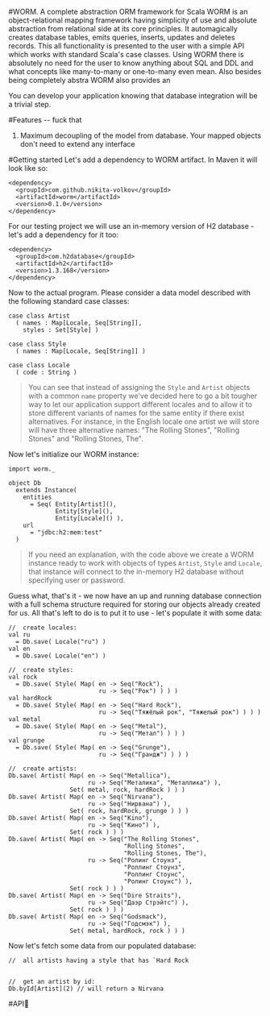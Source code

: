 #WORM. A complete abstraction ORM framework for Scala
WORM is an object-relational mapping framework having simplicity of use and absolute abstraction from relational side at its core principles. It automagically creates database tables, emits queries, inserts, updates and deletes records. This all functionality is presented to the user with a simple API which works with standard Scala's case classes. Using WORM there is absolutely no need for the user to know anything about SQL and DDL and what concepts like many-to-many or one-to-many even mean. Also besides being completely abstra
WORM also provides an 

You can develop your application knowing that database integration will be a trivial step.


#Features -- fuck that
1. Maximum decoupling of the model from database. Your mapped objects don't need to extend any interface

#Getting started
Let's add a dependency to WORM artifact. In Maven it will look like so: 

    <dependency>
      <groupId>com.github.nikita-volkov</groupId>
      <artifactId>worm</artifactId>
      <version>0.1.0</version>
    </dependency>

For our testing project we will use an in-memory version of H2 database - let's add a dependency for it too:

    <dependency>
      <groupId>com.h2database</groupId>
      <artifactId>h2</artifactId>
      <version>1.3.168</version>
    </dependency>

Now to the actual program. Please consider a data model described with the following standard case classes:

    case class Artist
      ( names : Map[Locale, Seq[String]],
        styles : Set[Style] )

    case class Style
      ( names : Map[Locale, Seq[String]] )

    case class Locale
      ( code : String )

> You can see that instead of assigning the `Style` and `Artist` objects with a common `name` property we've decided here to go a bit tougher way to let our application support different locales and to allow it to store different variants of names for the same entity if there exist alternatives. For instance, in the English locale one artist we will store will have three alternative names: "The Rolling Stones", "Rolling Stones" and "Rolling Stones, The".

Now let's initialize our WORM instance:
  
    import worm._

    object Db
      extends Instance(
        entities
          = Seq( Entity[Artist](), 
                 Entity[Style](), 
                 Entity[Locale]() ),
        url
          = "jdbc:h2:mem:test"
      )

> If you need an explanation, with the code above we create a WORM instance ready to work with objects of types `Artist`, `Style` and `Locale`, that instance will connect to the in-memory H2 database without specifying user or password.

Guess what, that's it - we now have an up and running database connection with a full schema structure required for storing our objects already created for us. All that's left to do is to put it to use - let's populate it with some data:

    //  create locales:
    val ru
      = Db.save( Locale("ru") )
    val en
      = Db.save( Locale("en") )

    //  create styles:
    val rock
      = Db.save( Style( Map( en -> Seq("Rock"),
                             ru -> Seq("Рок") ) ) )
    val hardRock
      = Db.save( Style( Map( en -> Seq("Hard Rock"),
                             ru -> Seq("Тяжёлый рок", "Тяжелый рок") ) ) )
    val metal
      = Db.save( Style( Map( en -> Seq("Metal"),
                             ru -> Seq("Метал") ) ) )
    val grunge
      = Db.save( Style( Map( en -> Seq("Grunge"),
                             ru -> Seq("Грандж") ) ) )

    //  create artists:
    Db.save( Artist( Map( en -> Seq("Metallica"),
                          ru -> Seq("Металика", "Металлика") ),
                     Set( metal, rock, hardRock ) ) )
    Db.save( Artist( Map( en -> Seq("Nirvana"),
                          ru -> Seq("Нирвана") ),
                     Set( rock, hardRock, grunge ) ) )
    Db.save( Artist( Map( en -> Seq("Kino"),
                          ru -> Seq("Кино") ),
                     Set( rock ) ) )
    Db.save( Artist( Map( en -> Seq("The Rolling Stones",
                                    "Rolling Stones",
                                    "Rolling Stones, The"),
                          ru -> Seq("Ролинг Стоунз",
                                    "Роллинг Стоунз",
                                    "Роллинг Стоунс",
                                    "Ролинг Стоунс") ),
                     Set( rock ) ) )
    Db.save( Artist( Map( en -> Seq("Dire Straits"),
                          ru -> Seq("Даэр Стрэйтс") ),
                     Set( rock ) ) )
    Db.save( Artist( Map( en -> Seq("Godsmack"),
                          ru -> Seq("Годсмэк") ),
                     Set( metal, hardRock, rock ) ) )

Now let's fetch some data from our populated database:

    //  all artists having a style that has `Hard Rock


    //  get an artist by id:
    Db.byId[Artist](2) // will return a Nirvana





#API
